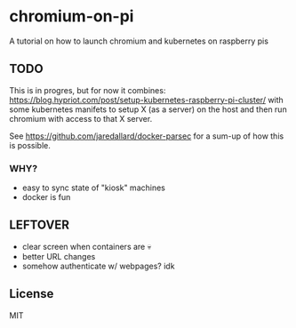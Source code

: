 # chromium-on-pi

A tutorial on how to launch chromium and kubernetes on raspberry pis

## TODO

This is in progres, but for now it combines: https://blog.hypriot.com/post/setup-kubernetes-raspberry-pi-cluster/
with some kubernetes manifets to setup X (as a server) on the host and then run chromium with access to that X server.

See https://github.com/jaredallard/docker-parsec for a sum-up of how this is possible.

### WHY?

 * easy to sync state of "kiosk" machines
 * docker is fun

## LEFTOVER

* clear screen when containers are 💀
* better URL changes
* somehow authenticate w/ webpages? idk

## License

MIT
